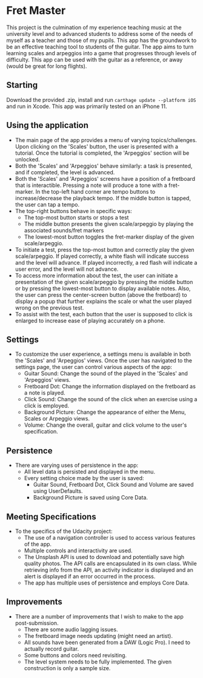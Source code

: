 # Fret Master

This project is the culmination of my experience teaching music at the university level and to advanced students to address some of the needs of myself as a teacher and those of my pupils. This app has the groundwork to be an effective teaching tool to students of the guitar. The app aims to turn learning scales and arpeggios into a game that progresses through levels of difficulty. This app can be used with the guitar as a reference, or away (would be great for long flights).

## Starting

Download the provided .zip, install and run `carthage update --platform iOS` and run in Xcode. This app was primarily tested on an iPhone 11.

## Using the application

* The main page of the app provides a menu of varying topics/challenges. Upon clicking on the 'Scales' button, the user is presented with a tutorial. Once the tutorial is completed, the 'Arpeggios' section will be unlocked.
* Both the 'Scales' and 'Arpeggios' behave similarly: a task is presented, and if completed, the level is advanced.
* Both the 'Scales' and 'Arpeggios' screens have a position of a fretboard that is interactible. Pressing a note will produce a tone with a fret-marker. In the top-left hand corner are tempo buttons to increase/decrease the playback tempo. If the middle button is tapped, the user can tap a tempo. 
* The top-right buttons behave in specific ways:
    * The top-most button starts or stops a test
    * The middle button presents the given scale/arpeggio by playing the associated sounds/fret markers
    * The lowest-most button toggles the fret-marker display of the given scale/arpeggio.
* To initiate a test, press the top-most button and correctly play the given scale/arpeggio. If played correctly, a white flash will indicate success and the level will advance. If played incorrectly, a red flash will indicate a user error, and the level will not advance.
* To access more information about the test, the user can initiate a presentation of the given scale/arpeggio by pressing the middle button or by pressing the lowest-most button to display available notes. Also, the user can press the center-screen button (above the fretboard) to display a popup that further explains the scale or what the user played wrong on the previous test.
* To assist with the test, each button that the user is supposed to click is enlarged to increase ease of playing accurately on a phone.
## Settings
* To customize the user experience, a settings menu is available in both the 'Scales' and 'Arpeggios' views. Once the user has navigated to the settings page, the user can control various aspects of the app:
  * Guitar Sound: Change the sound of the played in the 'Scales' and 'Arpeggios' views.
  * Fretboard Dot: Change the information displayed on the fretboard as a note is played.
  * Click Sound: Change the sound of the click when an exercise using a click is employed.
  * Background Picture: Change the appearance of either the Menu, Scales or Arpeggio views.
  * Volume: Change the overall, guitar and click volume to the user's specification.
## Persistence
* There are varying uses of persistence in the app:
    * All level data is persisted and displayed in the menu.
    * Every setting choice made by the user is saved:
        * Guitar Sound, Fretboard Dot, Click Sound and Volume are saved using UserDefaults.
        * Background Picture is saved using Core Data.
## Meeting Specifications
* To the specifics of the Udacity project:
    * The use of a navigation controller is used to access various features of the app.
    * Multiple controls and interactivity are used.
    * The Unsplash API is used to download and potentially save high quality photos. The API calls are encapsulated in its own class. While retrieving info from the API, an activity indicator is displayed and an alert is displayed if an error occurred in the process.
    * The app has multiple uses of persistence and employs Core Data.
## Improvements
* There are a number of improvements that I wish to make to the app post-submission.
    * There are some audio lagging issues.
    * The fretboard image needs updating (might need an artist).
    * All sounds have been generated from a DAW (Logic Pro). I need to actually record guitar.
    * Some buttons and colors need revisiting.
    * The level system needs to be fully implemented. The given construction is only a sample size.
